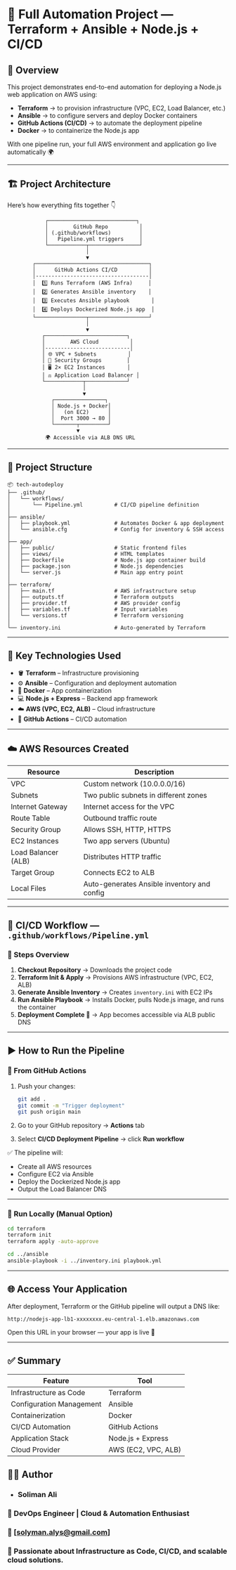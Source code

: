 # 🚀 Full Automation Project — Terraform + Ansible + Node.js + CI/CD

## 📘 Overview
This project demonstrates end-to-end automation for deploying a Node.js web application on AWS using:

- **Terraform** → to provision infrastructure (VPC, EC2, Load Balancer, etc.)
- **Ansible** → to configure servers and deploy Docker containers
- **GitHub Actions (CI/CD)** → to automate the deployment pipeline
- **Docker** → to containerize the Node.js app

With one pipeline run, your full AWS environment and application go live automatically 🌍

---

## 🏗️ Project Architecture

Here’s how everything fits together 👇

```
            ┌────────────────────────────┐
            │        GitHub Repo          │
            │ (.github/workflows)         │
            │   Pipeline.yml triggers     │
            └────────────┬────────────────┘
                         │
                         ▼
        ┌────────────────────────────────────┐
        │      GitHub Actions CI/CD          │
        │------------------------------------│
        │  1️⃣ Runs Terraform (AWS Infra)     │
        │  2️⃣ Generates Ansible inventory    │
        │  3️⃣ Executes Ansible playbook       │
        │  4️⃣ Deploys Dockerized Node.js app  │
        └────────────────┬───────────────────┘
                         │
                         ▼
           ┌──────────────────────────┐
           │        AWS Cloud          │
           │---------------------------│
           │ 🌐 VPC + Subnets          │
           │ 🔐 Security Groups        │
           │ 🖥️ 2× EC2 Instances       │
           │ ⚖️ Application Load Balancer │
           └────────────┬─────────────┘
                        │
                        ▼
              ┌────────────────┐
              │ Node.js + Docker│
              │   (on EC2)      │
              │  Port 3000 → 80 │
              └───────┬─────────┘
                      ▼
            🌍 Accessible via ALB DNS URL
```

---

## 📂 Project Structure

```
📦 tech-autodeploy
├── .github/
│   └── workflows/
│       └── Pipeline.yml          # CI/CD pipeline definition
│
├── ansible/
│   ├── playbook.yml              # Automates Docker & app deployment
│   └── ansible.cfg               # Config for inventory & SSH access
│
├── app/
│   ├── public/                   # Static frontend files
│   ├── views/                    # HTML templates
│   ├── Dockerfile                # Node.js app container build
│   ├── package.json              # Node.js dependencies
│   └── server.js                 # Main app entry point
│
├── terraform/
│   ├── main.tf                   # AWS infrastructure setup
│   ├── outputs.tf                # Terraform outputs
│   ├── provider.tf               # AWS provider config
│   ├── variables.tf              # Input variables
│   └── versions.tf               # Terraform versioning
│
└── inventory.ini                 # Auto-generated by Terraform
```

---

## 🧰 Key Technologies Used

- 🪣 **Terraform** – Infrastructure provisioning  
- ⚙️ **Ansible** – Configuration and deployment automation  
- 🐳 **Docker** – App containerization  
- 💻 **Node.js + Express** – Backend app framework  
- ☁️ **AWS (VPC, EC2, ALB)** – Cloud infrastructure  
- 🤖 **GitHub Actions** – CI/CD automation  

---

## ☁️ AWS Resources Created

| Resource | Description |
|-----------|--------------|
| VPC | Custom network (10.0.0.0/16) |
| Subnets | Two public subnets in different zones |
| Internet Gateway | Internet access for the VPC |
| Route Table | Outbound traffic route |
| Security Group | Allows SSH, HTTP, HTTPS |
| EC2 Instances | Two app servers (Ubuntu) |
| Load Balancer (ALB) | Distributes HTTP traffic |
| Target Group | Connects EC2 to ALB |
| Local Files | Auto-generates Ansible inventory and config |

---

## 🔄 CI/CD Workflow — `.github/workflows/Pipeline.yml`

### 🧩 Steps Overview

1. **Checkout Repository** → Downloads the project code  
2. **Terraform Init & Apply** → Provisions AWS infrastructure (VPC, EC2, ALB)  
3. **Generate Ansible Inventory** → Creates `inventory.ini` with EC2 IPs  
4. **Run Ansible Playbook** → Installs Docker, pulls Node.js image, and runs the container  
5. **Deployment Complete 🎉** → App becomes accessible via ALB public DNS  

---

## ▶️ How to Run the Pipeline

### 🚀 From GitHub Actions

1. Push your changes:

   ```bash
   git add .
   git commit -m "Trigger deployment"
   git push origin main
   ```

2. Go to your GitHub repository → **Actions** tab  
3. Select **CI/CD Deployment Pipeline** → click **Run workflow**  

✅ The pipeline will:

- Create all AWS resources  
- Configure EC2 via Ansible  
- Deploy the Dockerized Node.js app  
- Output the Load Balancer DNS  

---

### 🧪 Run Locally (Manual Option)

```bash
cd terraform
terraform init
terraform apply -auto-approve

cd ../ansible
ansible-playbook -i ../inventory.ini playbook.yml
```

---

## 🌐 Access Your Application

After deployment, Terraform or the GitHub pipeline will output a DNS like:

```
http://nodejs-app-lb1-xxxxxxxx.eu-central-1.elb.amazonaws.com
```

Open this URL in your browser — your app is live 🎉

---

## ✅ Summary

| Feature | Tool |
|----------|------|
| Infrastructure as Code | Terraform |
| Configuration Management | Ansible |
| Containerization | Docker |
| CI/CD Automation | GitHub Actions |
| Application Stack | Node.js + Express |
| Cloud Provider | AWS (EC2, VPC, ALB) |


## 👨‍💻 Author

- ### Soliman Ali 
### 🚀 DevOps Engineer | Cloud & Automation Enthusiast
### 📧 [solyman.alys@gmail.com]
### 💼 Passionate about Infrastructure as Code, CI/CD, and scalable cloud solutions.

